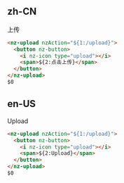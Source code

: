 ## zh-CN

上传

```html
<nz-upload nzAction="${1:/upload}">
  <button nz-button>
    <i nz-icon type="upload"></i>
    <span>${2:点击上传}</span>
  </button>
</nz-upload>
$0
```

## en-US

Upload

```html
<nz-upload nzAction="${1:/upload}">
  <button nz-button>
    <i nz-icon type="upload"></i>
    <span>${2:Upload}</span>
  </button>
</nz-upload>
$0
```
